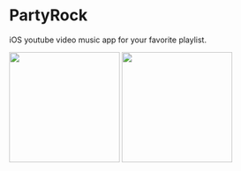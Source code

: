 # PartyRock
iOS youtube video music app for your favorite playlist.
<p float="left">
<Img src="https://user-images.githubusercontent.com/26958985/33806888-b3a00dc2-ddce-11e7-85b6-0455794693b8.png" width="200" >
<Img src="https://user-images.githubusercontent.com/26958985/33806889-b3bab58c-ddce-11e7-8760-950b192635ce.png" width="200" >
</p>
